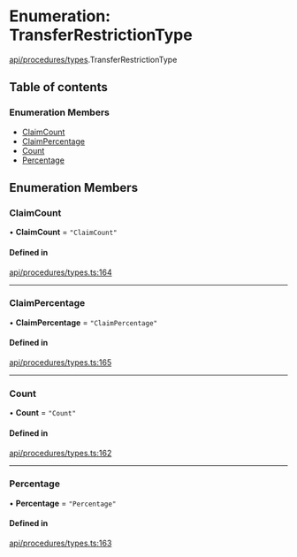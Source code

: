 # Enumeration: TransferRestrictionType

[api/procedures/types](../wiki/api.procedures.types).TransferRestrictionType

## Table of contents

### Enumeration Members

- [ClaimCount](../wiki/api.procedures.types.TransferRestrictionType#claimcount)
- [ClaimPercentage](../wiki/api.procedures.types.TransferRestrictionType#claimpercentage)
- [Count](../wiki/api.procedures.types.TransferRestrictionType#count)
- [Percentage](../wiki/api.procedures.types.TransferRestrictionType#percentage)

## Enumeration Members

### ClaimCount

• **ClaimCount** = ``"ClaimCount"``

#### Defined in

[api/procedures/types.ts:164](https://github.com/PolymeshAssociation/polymesh-sdk/blob/e978aefd/src/api/procedures/types.ts#L164)

___

### ClaimPercentage

• **ClaimPercentage** = ``"ClaimPercentage"``

#### Defined in

[api/procedures/types.ts:165](https://github.com/PolymeshAssociation/polymesh-sdk/blob/e978aefd/src/api/procedures/types.ts#L165)

___

### Count

• **Count** = ``"Count"``

#### Defined in

[api/procedures/types.ts:162](https://github.com/PolymeshAssociation/polymesh-sdk/blob/e978aefd/src/api/procedures/types.ts#L162)

___

### Percentage

• **Percentage** = ``"Percentage"``

#### Defined in

[api/procedures/types.ts:163](https://github.com/PolymeshAssociation/polymesh-sdk/blob/e978aefd/src/api/procedures/types.ts#L163)
